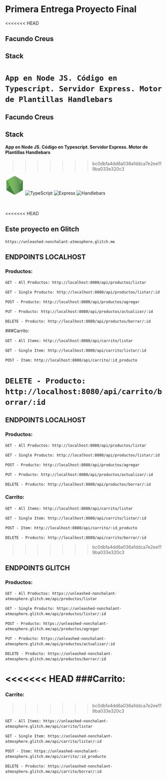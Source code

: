 # Primera Entrega Proyecto Final
<<<<<<< HEAD

## Facundo Creus

## Stack

`App en Node JS. Código en Typescript. Servidor Express. Motor de Plantillas Handlebars`
=======
## Facundo Creus

## Stack
   
#### App en Node JS. Código en Typescript. Servidor Express. Motor de Plantillas Handlebars
>>>>>>> bc0dbfa4dd6a036afddca7e2ee119ba033e320c3

<div>
 <img src='https://raw.githubusercontent.com/github/explore/80688e429a7d4ef2fca1e82350fe8e3517d3494d/topics/nodejs/nodejs.png' width='60' height='60' alt='Node JS' />
 <img src='https://upload.wikimedia.org/wikipedia/commons/thumb/4/4c/Typescript_logo_2020.svg/1200px-Typescript_logo_2020.svg.png' width='60' height='60' alt='TypeScript' />
 <img src='https://scontent.faep14-2.fna.fbcdn.net/v/t1.6435-9/cp0/e15/q65/p64x64/94883637_107480410948830_6157616113157931008_n.jpg?_nc_cat=109&ccb=1-5&_nc_sid=85a577&efg=eyJpIjoidCJ9&_nc_eui2=AeFFuImFWiug3AzX1sdu7FtZmJg6Qrmz_AOYmDpCubP8A1u-Kw75XvBNEdua0WEcIhw&_nc_ohc=rpXZUc5ybKoAX9Sh7Z8&_nc_ht=scontent.faep14-2.fna&oh=357ad8f20bb50b79f08e39e47e6eb54b&oe=614C09C9' width='60' height='60' alt='Express' />
 <img src='https://i0.wp.com/blog.fossasia.org/wp-content/uploads/2017/07/handlebars-js.png?w=500&ssl=1' width='60' height='60' alt='Handlebars' /> 
</div>

<BR />
<br />

<<<<<<< HEAD
## Este proyecto en Glitch

`https://unleashed-nonchalant-atmosphere.glitch.me`

## ENDPOINTS LOCALHOST

### Productos:

`GET - All Productos: http://localhost:8080/api/productos/listar`

`GET - Single Producto: http://localhost:8080/api/productos/listar/:id`

`POST - Producto: http://localhost:8080/api/productos/agregar`

`PUT - Producto: http://localhost:8080/api/productos/actualizar/:id`

`DELETE - Producto: http://localhost:8080/api/productos/borrar/:id`

###Carrito:

`GET - All Items: http://localhost:8080/api/carrito/listar`

`GET - Single Item: http://localhost:8080/api/carrito/listar/:id`

`POST - Item: http://localhost:8080/api/carrito/:id_producto`

`DELETE - Producto: http://localhost:8080/api/carrito/borrar/:id`
=======
## ENDPOINTS LOCALHOST
        
### Productos:
`
GET - All Productos: http://localhost:8080/api/productos/listar
`

`
GET - Single Producto: http://localhost:8080/api/productos/listar/:id
`

`
POST - Producto: http://localhost:8080/api/productos/agregar
`

`
PUT - Producto: http://localhost:8080/api/productos/actualizar/:id
`

`
DELETE - Producto: http://localhost:8080/api/productos/borrar/:id
`

### Carrito:

`
GET - All Items: http://localhost:8080/api/carrito/listar
`

`
GET - Single Item: http://localhost:8080/api/carrito/listar/:id
`

`
POST - Item: http://localhost:8080/api/carrito/:id_producto
`

`
DELETE - Producto: http://localhost:8080/api/carrito/borrar/:id
` 
>>>>>>> bc0dbfa4dd6a036afddca7e2ee119ba033e320c3

## ENDPOINTS GLITCH

### Productos:

`GET - All Productos: https://unleashed-nonchalant-atmosphere.glitch.me/api/productos/listar`

`GET - Single Producto: https://unleashed-nonchalant-atmosphere.glitch.me/api/productos/listar/:id`

`POST - Producto: https://unleashed-nonchalant-atmosphere.glitch.me/api/productos/agregar`

`PUT - Producto: https://unleashed-nonchalant-atmosphere.glitch.me/api/productos/actualizar/:id`

`DELETE - Producto: https://unleashed-nonchalant-atmosphere.glitch.me/api/productos/borrar/:id`

<<<<<<< HEAD
###Carrito:
=======
### Carrito:
>>>>>>> bc0dbfa4dd6a036afddca7e2ee119ba033e320c3

`GET - All Items: https://unleashed-nonchalant-atmosphere.glitch.me/api/carrito/listar`

`GET - Single Item: https://unleashed-nonchalant-atmosphere.glitch.me/api/carrito/listar/:id`

`POST - Item: https://unleashed-nonchalant-atmosphere.glitch.me/api/carrito/:id_producto`

`DELETE - Producto: https://unleashed-nonchalant-atmosphere.glitch.me/api/carrito/borrar/:id`
